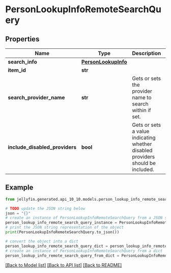 # PersonLookupInfoRemoteSearchQuery


## Properties

Name | Type | Description | Notes
------------ | ------------- | ------------- | -------------
**search_info** | [**PersonLookupInfo**](PersonLookupInfo.md) |  | [optional] 
**item_id** | **str** |  | [optional] 
**search_provider_name** | **str** | Gets or sets the provider name to search within if set. | [optional] 
**include_disabled_providers** | **bool** | Gets or sets a value indicating whether disabled providers should be included. | [optional] 

## Example

```python
from jellyfin.generated.api_10_10.models.person_lookup_info_remote_search_query import PersonLookupInfoRemoteSearchQuery

# TODO update the JSON string below
json = "{}"
# create an instance of PersonLookupInfoRemoteSearchQuery from a JSON string
person_lookup_info_remote_search_query_instance = PersonLookupInfoRemoteSearchQuery.from_json(json)
# print the JSON string representation of the object
print(PersonLookupInfoRemoteSearchQuery.to_json())

# convert the object into a dict
person_lookup_info_remote_search_query_dict = person_lookup_info_remote_search_query_instance.to_dict()
# create an instance of PersonLookupInfoRemoteSearchQuery from a dict
person_lookup_info_remote_search_query_from_dict = PersonLookupInfoRemoteSearchQuery.from_dict(person_lookup_info_remote_search_query_dict)
```
[[Back to Model list]](../README.md#documentation-for-models) [[Back to API list]](../README.md#documentation-for-api-endpoints) [[Back to README]](../README.md)


